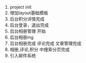 1. project init
2. 增加layout基础模板
3. 后台积分详情完成
4. 后台登录，退出完成
5. 后台相册管理 开始
6. 后台相册ing
7. 后台相册完成 评论完成 文章管理完成
8. 相册,评论,积分 中搜索分页完成
9. 引入邮件系统
